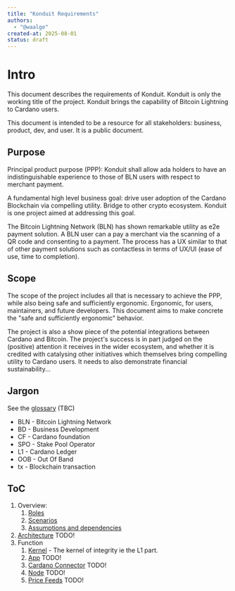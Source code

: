 ```yaml
---
title: "Konduit Requirements"
authors:
  - "@waalge"
created-at: 2025-08-01
status: draft
---
```


# Intro

This document describes the requirements of Konduit. Konduit is only the working
title of the project. Konduit brings the capability of Bitcoin Lightning to
Cardano users.

This document is intended to be a resource for all stakeholders: business,
product, dev, and user. It is a public document.

## Purpose

Principal product purpose (PPP): Konduit shall allow ada holders to have an
indistinguishable experience to those of BLN users with respect to merchant
payment.

A fundamental high level business goal: drive user adoption of the Cardano
Blockchain via compelling utility. Bridge to other crypto ecosystem. Konduit is
one project aimed at addressing this goal.

The Bitcoin Lightning Network (BLN) has shown remarkable utility as e2e payment
solution. A BLN user can a pay a merchant via the scanning of a QR code and
consenting to a payment. The process has a UX similar to that of other payment
solutions such as contactless in terms of UX/UI (ease of use, time to
completion).

## Scope

The scope of the project includes all that is necessary to achieve the PPP,
while also being safe and sufficiently ergonomic. Ergonomic, for users,
maintainers, and future developers. This document aims to make concrete the
"safe and sufficiently ergonomic" behavior.

The project is also a show piece of the potential integrations between Cardano
and Bitcoin. The project's success is in part judged on the (positive) attention
it receives in the wider ecosystem, and whether it is credited with catalysing
other initiatives which themselves bring compelling utility to Cardano users. It
needs to also demonstrate financial sustainability...

## Jargon

See the [glossary](../../glossary.md) (TBC)

- BLN - Bitcoin Lightning Network
- BD - Business Development
- CF - Cardano foundation
- SPO - Stake Pool Operator
- L1 - Cardano Ledger
- OOB - Out Of Band
- tx - Blockchain transaction

## ToC

1. Overview:
   1. [Roles](./11_roles.md#)
   1. [Scenarios](./12_scenarios.md#)
   1. [Assumptions and dependencies](./13_assumptions.md#)
1. [Architecture](./20_architecture.md) TODO!
1. Function
   1. [Kernel](./31_kernel.md#) - The kernel of integrity ie the L1 part.
   1. [App](./32_app.md#) TODO!
   1. [Cardano Connector](./33_cardano_connector.md#) TODO!
   1. [Node](./34_node.md#) TODO!
   1. [Price Feeds](./35_price_feeds.md#) TODO!
